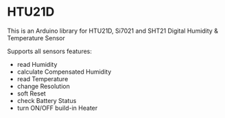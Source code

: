 # HTU21D
This is an Arduino library for HTU21D, Si7021 and SHT21 Digital Humidity & Temperature Sensor

Supports all sensors features:

- read Humidity
- calculate Compensated Humidity
- read Temperature
- change Resolution
- soft Reset
- check Battery Status
- turn ON/OFF build-in Heater
